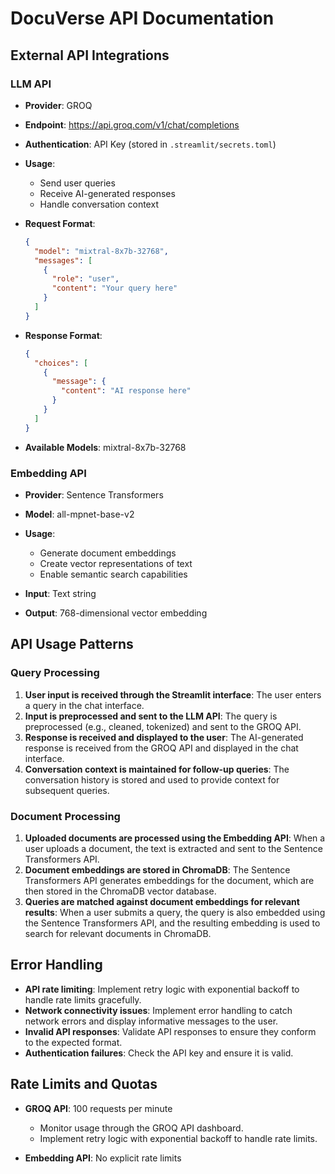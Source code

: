 # DocuVerse API Documentation

## External API Integrations

### LLM API

* **Provider**: GROQ
* **Endpoint**: <https://api.groq.com/v1/chat/completions>
* **Authentication**: API Key (stored in `.streamlit/secrets.toml`)
* **Usage**:

  * Send user queries
  * Receive AI-generated responses
  * Handle conversation context
* **Request Format**:

    ```json
    {
      "model": "mixtral-8x7b-32768",
      "messages": [
        {
          "role": "user",
          "content": "Your query here"
        }
      ]
    }
    ```

* **Response Format**:

    ```json
    {
      "choices": [
        {
          "message": {
            "content": "AI response here"
          }
        }
      ]
    }
    ```

* **Available Models**: mixtral-8x7b-32768

### Embedding API

* **Provider**: Sentence Transformers
* **Model**: all-mpnet-base-v2
* **Usage**:

  * Generate document embeddings
  * Create vector representations of text
  * Enable semantic search capabilities
* **Input**: Text string
* **Output**: 768-dimensional vector embedding

## API Usage Patterns

### Query Processing

1. **User input is received through the Streamlit interface**: The user enters a query in the chat interface.
2. **Input is preprocessed and sent to the LLM API**: The query is preprocessed (e.g., cleaned, tokenized) and sent to the GROQ API.
3. **Response is received and displayed to the user**: The AI-generated response is received from the GROQ API and displayed in the chat interface.
4. **Conversation context is maintained for follow-up queries**: The conversation history is stored and used to provide context for subsequent queries.

### Document Processing

1. **Uploaded documents are processed using the Embedding API**: When a user uploads a document, the text is extracted and sent to the Sentence Transformers API.
2. **Document embeddings are stored in ChromaDB**: The Sentence Transformers API generates embeddings for the document, which are then stored in the ChromaDB vector database.
3. **Queries are matched against document embeddings for relevant results**: When a user submits a query, the query is also embedded using the Sentence Transformers API, and the resulting embedding is used to search for relevant documents in ChromaDB.

## Error Handling

* **API rate limiting**: Implement retry logic with exponential backoff to handle rate limits gracefully.
* **Network connectivity issues**: Implement error handling to catch network errors and display informative messages to the user.
* **Invalid API responses**: Validate API responses to ensure they conform to the expected format.
* **Authentication failures**: Check the API key and ensure it is valid.

## Rate Limits and Quotas

* **GROQ API**: 100 requests per minute

  * Monitor usage through the GROQ API dashboard.
  * Implement retry logic with exponential backoff to handle rate limits.
* **Embedding API**: No explicit rate limits
